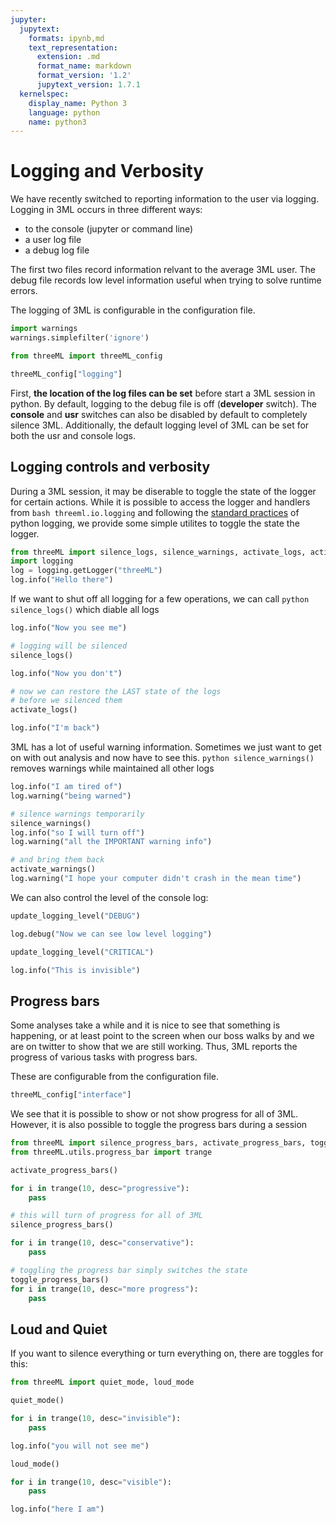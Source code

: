 ```yaml
---
jupyter:
  jupytext:
    formats: ipynb,md
    text_representation:
      extension: .md
      format_name: markdown
      format_version: '1.2'
      jupytext_version: 1.7.1
  kernelspec:
    display_name: Python 3
    language: python
    name: python3
---
```


<!-- #region -->
# Logging and Verbosity

We have recently switched to reporting information to the user via logging. Logging in 3ML occurs in three different ways:

* to the console (jupyter or command line)
* a user log file
* a debug log file

The first two files record information relvant to the average 3ML user. The debug file records low level information useful when trying to solve runtime errors. 


The logging of 3ML is configurable in the configuration file.

<!-- #endregion -->


```python nbsphinx="hidden"
import warnings
warnings.simplefilter('ignore')

```


```python
from threeML import threeML_config

threeML_config["logging"]
```

First, **the location of the log files can be set** before start a 3ML session in python. By default, logging to the debug file is off (**developer** switch). The **console** and **usr** switches can also be disabled by default to completely silence 3ML. Additionally, the default logging level of 3ML can be set for both the usr and console logs.


## Logging controls and verbosity

During a 3ML session, it may be diserable to toggle the state of the logger for certain actions. While it is possible to access the logger and handlers from ```bash threeml.io.logging``` and following the [standard practices](https://docs.python.org/3/howto/logging.html) of python logging, we provide some simple utilites to toggle the state the logger.


```python
from threeML import silence_logs, silence_warnings, activate_logs, activate_warnings, update_logging_level
import logging
log = logging.getLogger("threeML")
log.info("Hello there")
```

If we want to shut off all logging for a few operations, we can call ```python silence_logs()``` which diable all logs 

```python
log.info("Now you see me")

# logging will be silenced
silence_logs()

log.info("Now you don't")

# now we can restore the LAST state of the logs 
# before we silenced them
activate_logs()

log.info("I'm back")
```

3ML has a lot of useful warning information. Sometimes we just want to get on with out analysis and now have to see this. ```python silence_warnings()``` removes warnings while maintained all other logs

```python
log.info("I am tired of")
log.warning("being warned")

# silence warnings temporarily
silence_warnings()
log.info("so I will turn off")
log.warning("all the IMPORTANT warning info")

# and bring them back
activate_warnings()
log.warning("I hope your computer didn't crash in the mean time")

```

We can also control the level of the console log:

```python
update_logging_level("DEBUG")

log.debug("Now we can see low level logging")

update_logging_level("CRITICAL")

log.info("This is invisible")

```

## Progress bars

Some analyses take a while and it is nice to see that something is happening, or at least point to the screen when our boss walks by and we are on twitter to show that we are still working. Thus, 3ML reports the progress of various tasks with progress bars. 

These are configurable from the configuration file.


```python
threeML_config["interface"]
```

We see that it is possible to show or not show progress for all of 3ML. However, it is also possible to toggle the progress bars during a session

```python
from threeML import silence_progress_bars, activate_progress_bars, toggle_progress_bars
from threeML.utils.progress_bar import trange
```

```python
activate_progress_bars()

for i in trange(10, desc="progressive"):
    pass

# this will turn of progress for all of 3ML
silence_progress_bars()

for i in trange(10, desc="conservative"):
    pass

# toggling the progress bar simply switches the state
toggle_progress_bars()
for i in trange(10, desc="more progress"):
    pass

```

## Loud and Quiet

If you want to silence everything or turn everything on, there are toggles for this:

```python
from threeML import quiet_mode, loud_mode
```

```python
quiet_mode()

for i in trange(10, desc="invisible"):
    pass

log.info("you will not see me")

loud_mode()

for i in trange(10, desc="visible"):
    pass

log.info("here I am")
```
